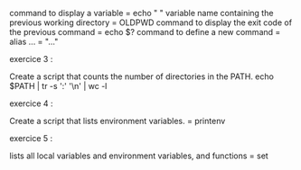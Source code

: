 command to display a variable = echo " "
variable name containing the previous working directory = OLDPWD
command to display the exit code of the previous command = echo $?
command to define a new command = alias ... = "..."

exercice 3 :

Create a script that counts the number of directories in the PATH.
echo $PATH | tr -s ':' '\n' | wc -l

exercice 4 :

Create a script that lists environment variables.
= printenv

exercice 5 :

lists all local variables and environment variables, and functions
= set
